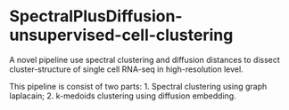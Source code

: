 # SpectralPlusDiffusion-unsupervised-cell-clustering

A novel pipeline use spectral clustering and diffusion distances to dissect cluster-structure of single cell RNA-seq in high-resolution level.

This pipeline is consist of two parts: 1. Spectral clustering using graph laplacain; 2. k-medoids clustering using diffusion embedding.
